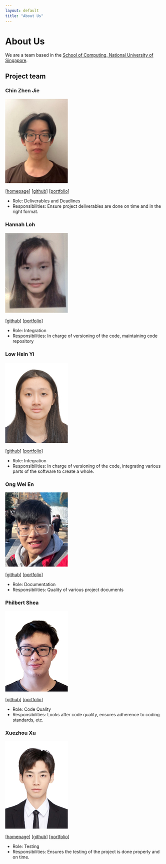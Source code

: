 ```yaml
---
layout: default
title: "About Us"
---
```


# About Us

We are a team based in the [School of Computing, National University of Singapore](http://www.comp.nus.edu.sg).

## Project team

### Chin Zhen Jie

<img src="images/chinzj.png" width="200px">

[[homepage](https://github.com/ChinZJ)]
[[github](https://github.com/ChinZJ)]
[[portfolio](team/chinzj.md)]

* Role: Deliverables and Deadlines
* Responsibilities: Ensure project deliverables are done on time and in the right format.

### Hannah Loh

<img src="images/hhlh27.png" width="200px">

[[github](http://github.com/hhlh27)]
[[portfolio](team/hhlh27.md)]

* Role: Integration
* Responsibilities: In charge of versioning of the code, maintaining code repository

### Low Hsin Yi

<img src="images/hsinyilow.png" width="200px">

[[github](http://github.com/hsinyilow)] [[portfolio](team/hsinyilow.md)]

* Role: Integration
* Responsibilities: In charge of versioning of the code, integrating various parts of the software to create a whole.

### Ong Wei En

<img src="images/aquaimpact.png" width="200px">

[[github](http://github.com/aquaimpact)]
[[portfolio](team/aquaimpact.md)]

* Role: Documentation
* Responsibilities: Quality of various project documents

### Philbert Shea

<img src="images/philbertshea.png" width="200px">

[[github](http://github.com/philbertshea)]
[[portfolio](team/philbertshea.md)]

* Role: Code Quality
* Responsibilities: Looks after code quality, ensures adherence to coding standards, etc.

### Xuezhou Xu

<img src="images/xuxuezhou.png" width="200px">

[[homepage](https://xuxuezhou.github.io/)]
[[github](https://github.com/xuxuezhou)]
[[portfolio](team/xuxuezhou.md)]

* Role: Testing
* Responsibilities: Ensures the testing of the project is done properly and on time.

